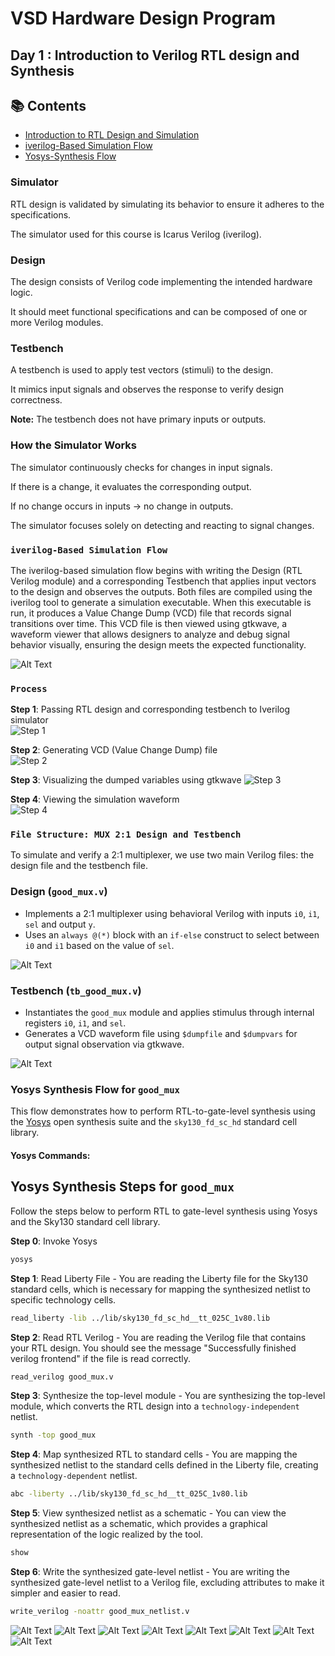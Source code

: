 # VSD Hardware Design Program

## Day 1 : Introduction to Verilog RTL design and Synthesis

## 📚 Contents
- [Introduction to RTL Design and Simulation](#day-1--introduction-to-verilog-rtl-design-and-synthesis)
- [iverilog-Based Simulation Flow](#iverilog-based-simulation-flow)  
- [Yosys-Synthesis Flow](#yosys-synthesis-flow-for-good_mux)

### Simulator
RTL design is validated by simulating its behavior to ensure it adheres to the specifications.

The simulator used for this course is Icarus Verilog (iverilog).

### Design
The design consists of Verilog code implementing the intended hardware logic.

It should meet functional specifications and can be composed of one or more Verilog modules.

### Testbench
A testbench is used to apply test vectors (stimuli) to the design.

It mimics input signals and observes the response to verify design correctness.

<strong>Note:</strong> The testbench does not have primary inputs or outputs.

### How the Simulator Works
The simulator continuously checks for changes in input signals.

If there is a change, it evaluates the corresponding output.

If no change occurs in inputs → no change in outputs.

The simulator focuses solely on detecting and reacting to signal changes.

### `iverilog-Based Simulation Flow`

The iverilog-based simulation flow begins with writing the Design (RTL Verilog module) and a corresponding Testbench that applies input vectors to the design and observes the outputs. Both files are compiled using the iverilog tool to generate a simulation executable. When this executable is run, it produces a Value Change Dump (VCD) file that records signal transitions over time. This VCD file is then viewed using gtkwave, a waveform viewer that allows designers to analyze and debug signal behavior visually, ensuring the design meets the expected functionality.

![Alt Text](Images/Iverilog_based_simulation_flow.png)

### `Process`

**Step 1**: Passing RTL design and corresponding testbench to Iverilog simulator  
![Step 1](Images/1.png)

**Step 2**: Generating VCD (Value Change Dump) file  
![Step 2](Images/2.png)

**Step 3**: Visualizing the dumped variables using gtkwave
![Step 3](Images/3.png)

**Step 4**: Viewing the simulation waveform  
![Step 4](Images/4.png)


### `File Structure: MUX 2:1 Design and Testbench`

To simulate and verify a 2:1 multiplexer, we use two main Verilog files: the design file and the testbench file.

### Design (`good_mux.v`)
- Implements a 2:1 multiplexer using behavioral Verilog with inputs `i0`, `i1`, `sel` and output `y`.
- Uses an `always @(*)` block with an `if-else` construct to select between `i0` and `i1` based on the value of `sel`.
  
![Alt Text](Images/good_mux.png)

### Testbench (`tb_good_mux.v`)
- Instantiates the `good_mux` module and applies stimulus through internal registers `i0`, `i1`, and `sel`.
- Generates a VCD waveform file using `$dumpfile` and `$dumpvars` for output signal observation via gtkwave.

![Alt Text](Images/tb_good_mux.png)


### Yosys Synthesis Flow for `good_mux`

This flow demonstrates how to perform RTL-to-gate-level synthesis using the [Yosys](https://github.com/YosysHQ/yosys) open synthesis suite and the `sky130_fd_sc_hd` standard cell library.


#### Yosys Commands:
## Yosys Synthesis Steps for `good_mux`

Follow the steps below to perform RTL to gate-level synthesis using Yosys and the Sky130 standard cell library.

**Step 0**: Invoke Yosys

```bash
yosys
```

**Step 1**: Read Liberty File - You are reading the Liberty file for the Sky130 standard cells, which is necessary for mapping the synthesized netlist to specific technology cells.

```bash
read_liberty -lib ../lib/sky130_fd_sc_hd__tt_025C_1v80.lib
```

**Step 2**: Read RTL Verilog - You are reading the Verilog file that contains your RTL design. You should see the message "Successfully finished verilog frontend" if the file is read correctly.

```bash
read_verilog good_mux.v
```

**Step 3**: Synthesize the top-level module - You are synthesizing the top-level module, which converts the RTL design into a `technology-independent` netlist.

```bash
synth -top good_mux
```

**Step 4**: Map synthesized RTL to standard cells - You are mapping the synthesized netlist to the standard cells defined in the Liberty file, creating a `technology-dependent` netlist.

```bash
abc -liberty ../lib/sky130_fd_sc_hd__tt_025C_1v80.lib
```

**Step 5**: View synthesized netlist as a schematic - You can view the synthesized netlist as a schematic, which provides a graphical representation of the logic realized by the tool.

```bash
show
```

**Step 6**: Write the synthesized gate-level netlist - You are writing the synthesized gate-level netlist to a Verilog file, excluding attributes to make it simpler and easier to read.

```bash
write_verilog -noattr good_mux_netlist.v
```

![Alt Text](Images/5.png)
![Alt Text](Images/6.png)
![Alt Text](Images/7.png)
![Alt Text](Images/8.png)
![Alt Text](Images/9.png)
![Alt Text](Images/10.png)
![Alt Text](Images/11.png)
![Alt Text](Images/12.png)


